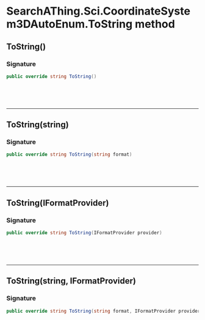 # SearchAThing.Sci.CoordinateSystem3DAutoEnum.ToString method
## ToString()
### Signature
```csharp
public override string ToString()
```

<p>&nbsp;</p>
<p>&nbsp;</p>
<hr/>

## ToString(string)
### Signature
```csharp
public override string ToString(string format)
```

<p>&nbsp;</p>
<p>&nbsp;</p>
<hr/>

## ToString(IFormatProvider)
### Signature
```csharp
public override string ToString(IFormatProvider provider)
```

<p>&nbsp;</p>
<p>&nbsp;</p>
<hr/>

## ToString(string, IFormatProvider)
### Signature
```csharp
public override string ToString(string format, IFormatProvider provider)
```
